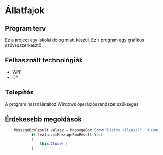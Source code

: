 # Állatfajok

## Program terv
Ez a project egy iskolai dolog miatt készül. Ez a program egy grafikus szövegszerkesztő

## Felhasznált technológiák
- WPF
- C#


## Telepítés
A program használatához Windows operációs rendszer szükséges

## Érdekesebb megoldások
``` C#
	MessageBoxResult valasz = MessageBox.Show("Biztos kilépsz?", "Üzenet", MessageBoxButton.YesNo, MessageBoxImage.Question);
            if (valasz==MessageBoxResult.Yes)
            {
                this.Close();
            }
```
